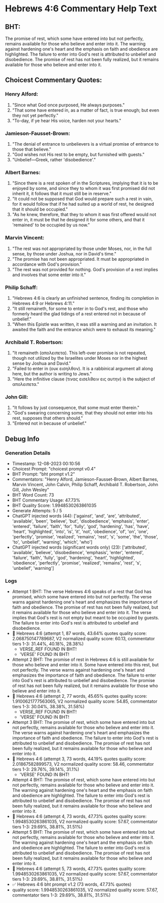 # Hebrews 4:6 Commentary Help Text

## BHT:
The promise of rest, which some have entered into but not perfectly, remains available for those who believe and enter into it. The warning against hardening one's heart and the emphasis on faith and obedience are highlighted. The failure to enter into God's rest is attributed to unbelief and disobedience. The promise of rest has not been fully realized, but it remains available for those who believe and enter into it.

## Choicest Commentary Quotes:
### Henry Alford:
1. "Since what God once purposed, He always purposes."
2. "That some have entered in, as a matter of fact, is true enough; but even they not yet perfectly."
3. "To-day, if ye hear His voice, harden not your hearts."

### Jamieson-Fausset-Brown:
1. "The denial of entrance to unbelievers is a virtual promise of entrance to those that believe."
2. "God wishes not His rest to be empty, but furnished with guests."
3. "Unbelief—Greek, rather 'disobedience'."

### Albert Barnes:
1. "Since there is a rest spoken of in the Scriptures, implying that it is to be enjoyed by some, and since they to whom it was first promised did not inherit it, it follows that it must still be in reserve."
2. "It could not be supposed that God would prepare such a rest in vain, for it would follow that if he had suited up a world of rest, he designed that it should be occupied."
3. "As he knew, therefore, that they to whom it was first offered would not enter in, it must be that he designed it for some others, and that it 'remained' to be occupied by us now."

### Marvin Vincent:
1. "The rest was not appropriated by those under Moses, nor, in the full sense, by those under Joshua, nor in David's time." 
2. "The promise has not been appropriated. It must be appropriated in accordance with God's provision." 
3. "The rest was not provided for nothing. God's provision of a rest implies and involves that some enter into it."

### Philip Schaff:
1. "Hebrews 4:6 is clearly an unfinished sentence, finding its completion in Hebrews 4:9 or Hebrews 4:11."
2. "It still remaineth, for some to enter in to God's rest, and those who formerly heard the glad tidings of a rest entered not in because of unbelief."
3. "When this Epistle was written, it was still a warning and an invitation. It awaited the faith and the entrance which were to exhaust its meaning."

### Archibald T. Robertson:
1. "It remaineth (απολειπετα). This left-over promise is not repeated, though not utilized by the Israelites under Moses nor in the highest sense by Joshua and David."
2. "Failed to enter in (ουκ εισηλθον). It is a rabbinical argument all along here, but the author is writing to Jews."
3. "Here the infinitive clause (τινας εισελθειν εις αυτην) is the subject of απολειπετα."

### John Gill:
1. "It follows by just consequence, that some must enter therein."
2. "God's swearing concerning some, that they should not enter into his rest, supposes that others should."
3. "Entered not in because of unbelief."


## Debug Info
### Generation Details
- Timestamp: 12-08-2023 00:10:56
- Choicest Prompt: "choicest prompt v0.4"
- BHT Prompt: "bht prompt v1.2"
- Commentators: "Henry Alford, Jamieson-Fausset-Brown, Albert Barnes, Marvin Vincent, John Calvin, Philip Schaff, Archibald T. Robertson, John Gill, John Wesley"
- BHT Word Count: 73
- BHT Commentary Usage: 47.73%
- BHT Quality Score: 1.9948530263861035
- Generate Attempts: 5 / 5
- ChatGPT injected words (44):
	['against', 'and', 'are', 'attributed', 'available', 'been', 'believe', 'but', 'disobedience', 'emphasis', 'enter', 'entered', 'failure', 'faith', 'for', 'fully', 'god', 'hardening', 'has', 'have', 'heart', 'highlighted', 'into', 'is', 'it', 'not', 'obedience', 'of', 'on', 'one', 'perfectly', 'promise', 'realized', 'remains', 'rest', 's', 'some', 'the', 'those', 'to', 'unbelief', 'warning', 'which', 'who']
- ChatGPT injected words (significant words only) (23):
	['attributed', 'available', 'believe', 'disobedience', 'emphasis', 'enter', 'entered', 'failure', 'faith', 'fully', 'god', 'hardening', 'heart', 'highlighted', 'obedience', 'perfectly', 'promise', 'realized', 'remains', 'rest', 's', 'unbelief', 'warning']

### Logs
- Attempt 1 BHT: The verse Hebrews 4:6 speaks of a rest that God has promised, which some have entered into but not perfectly. The verse warns against hardening one's heart and emphasizes the importance of faith and obedience. The promise of rest has not been fully realized, but it remains available for those who believe and enter into it. The verse implies that God's rest is not empty but meant to be occupied by guests. The failure to enter into God's rest is attributed to unbelief and disobedience.
- 🔄 Hebrews 4:6 (attempt 1, 87 words, 43.64% quotes quality score: 2.068750147789687, V2 normalized quality score: 60.13, commentator tiers 1-3: 31.44%, 40.18%, 28.38%) 
	- VERSE_REF FOUND IN BHT! 
	- 'VERSE' FOUND IN BHT!
- Attempt 2 BHT: The promise of rest in Hebrews 4:6 is still available for those who believe and enter into it. Some have entered into this rest, but not perfectly. The verse warns against hardening one's heart and emphasizes the importance of faith and obedience. The failure to enter into God's rest is attributed to unbelief and disobedience. The promise of rest has not been fully realized, but it remains available for those who believe and enter into it.
- 🔄 Hebrews 4:6 (attempt 2, 77 words, 45.65% quotes quality score: 1.9100621777563065, V2 normalized quality score: 54.85, commentator tiers 1-3: 30.04%, 38.38%, 31.58%) 
	- VERSE_REF FOUND IN BHT! 
	- 'VERSE' FOUND IN BHT!
- Attempt 3 BHT: The promise of rest, which some have entered into but not perfectly, remains available for those who believe and enter into it. The verse warns against hardening one's heart and emphasizes the importance of faith and obedience. The failure to enter into God's rest is attributed to unbelief and disobedience. The promise of rest has not been fully realized, but it remains available for those who believe and enter into it.
- 🔄 Hebrews 4:6 (attempt 3, 73 words, 44.19% quotes quality score: 2.01867582899573, V2 normalized quality score: 58.46, commentator tiers 1-3: 29.76%, 39.14%, 31.1%) 
	- 'VERSE' FOUND IN BHT!
- Attempt 4 BHT: The promise of rest, which some have entered into but not perfectly, remains available for those who believe and enter into it. The warning against hardening one's heart and the emphasis on faith and obedience are highlighted. The failure to enter into God's rest is attributed to unbelief and disobedience. The promise of rest has not been fully realized, but it remains available for those who believe and enter into it.
- 🔄 Hebrews 4:6 (attempt 4, 73 words, 47.73% quotes quality score: 1.9948530263861035, V2 normalized quality score: 57.67, commentator tiers 1-3: 29.69%, 38.81%, 31.51%)
- Attempt 5 BHT: The promise of rest, which some have entered into but not perfectly, remains available for those who believe and enter into it. The warning against hardening one's heart and the emphasis on faith and obedience are highlighted. The failure to enter into God's rest is attributed to unbelief and disobedience. The promise of rest has not been fully realized, but it remains available for those who believe and enter into it.
- 🔄 Hebrews 4:6 (attempt 5, 73 words, 47.73% quotes quality score: 1.9948530263861035, V2 normalized quality score: 57.67, commentator tiers 1-3: 29.69%, 38.81%, 31.51%)
- ✅ Hebrews 4:6 bht prompt v1.2 (73 words, 47.73% quotes)
- quality score: 1.9948530263861035, V2 normalized quality score: 57.67, commentator tiers 1-3: 29.69%, 38.81%, 31.51%)